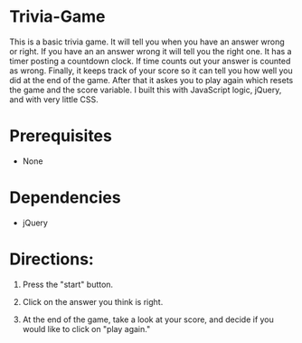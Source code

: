 # Trivia-Game

This is a basic trivia game. It will tell you when you have an answer wrong or right. If you have an an answer wrong it will tell you the right one. It has a timer posting a countdown clock. If time counts out your answer is counted as wrong. Finally, it keeps track of your score so it can tell you how well you did at the end of the game. After that it askes you to play again which resets the game and the score variable. I built this with JavaScript logic, jQuery, and with very little CSS. 


# Prerequisites

* None


# Dependencies

* jQuery


# Directions: 

1. Press the "start" button.

2. Click on the answer you think is right.

3. At the end of the game, take a look at your score, and decide if you would like to click on "play again."
